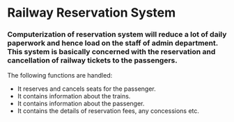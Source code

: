 # Railway Reservation System
### Computerization of reservation system will reduce a lot of daily paperwork and hence load on the staff of admin department. This system is basically concerned with the reservation and cancellation of railway tickets to the passengers.
The following functions are handled:
* It reserves and cancels seats for the passenger.
* It contains information about the trains.
* It contains information about the passenger.
* It contains the details of reservation fees, any concessions etc.
